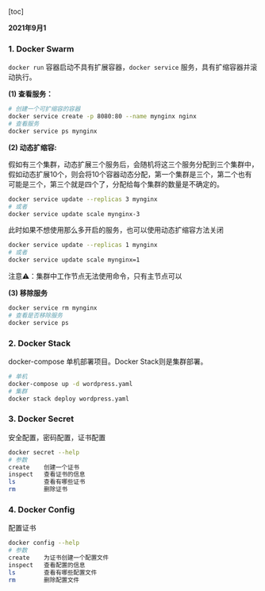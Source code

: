 [toc]

**2021年9月1**

### 1. Docker Swarm

`docker run` 容器启动不具有扩展容器，`docker service` 服务，具有扩缩容器并滚动执行。

**(1) 查看服务：**

```bash
# 创建一个可扩缩容的容器
docker service create -p 8080:80 --name mynginx nginx
# 查看服务
docker service ps mynginx
```

**(2) 动态扩缩容:**

假如有三个集群，动态扩展三个服务后，会随机将这三个服务分配到三个集群中，假如动态扩展10个，则会将10个容器动态分配，第一个集群是三个，第二个也有可能是三个，第三个就是四个了，分配给每个集群的数量是不确定的。

```bash
docker service update --replicas 3 mynginx
# 或者
docker service update scale mynginx-3
```

此时如果不想使用那么多开启的服务，也可以使用动态扩缩容方法关闭

```bash
docker service update --replicas 1 mynginx
# 或者
docker service update scale mynginx=1
```

注意⚠️：集群中工作节点无法使用命令，只有主节点可以

**(3) 移除服务**

```bash
docker service rm mynginx
# 查看是否移除服务
docker service ps
```

### 2. Docker Stack

docker-compose 单机部署项目。Docker Stack则是集群部署。

```bash
# 单机
docker-compose up -d wordpress.yaml
# 集群
docker stack deploy wordpress.yaml
```

### 3. Docker Secret

安全配置，密码配置，证书配置

```bash
docker secret --help
# 参数
create    创建一个证书
inspect   查看证书的信息
ls        查看有哪些证书
rm        删除证书
```

### 4. Docker Config

配置证书

```bash
docker config --help
# 参数
create    为证书创建一个配置文件
inspect   查看配置的信息
ls        查看有哪些配置文件
rm        删除配置文件
```

